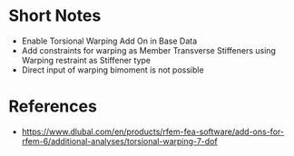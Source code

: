 # Short Notes

 * Enable Torsional Warping Add On in Base Data
 * Add constraints for warping as Member Transverse Stiffeners using Warping restraint as Stiffener type
 * Direct input of warping bimoment is not possible

# References
  * https://www.dlubal.com/en/products/rfem-fea-software/add-ons-for-rfem-6/additional-analyses/torsional-warping-7-dof
